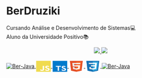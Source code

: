 # BerDruziki

Cursando Análise e Desenvolvimento de Sistemas💻<br>
Aluno da Universidade Positivo📚

<div align="center">
  <a href="https://github.com/BerDruziki">
  <img height="180em" src="https://github-readme-stats.vercel.app/api?username=BerDruziki&show_icons=true&theme=dark&include_all_commits=true&count_private=true"/>
  <img height="180em" src="https://github-readme-stats.vercel.app/api/top-langs/?username=BerDruziki&layout=compact&langs_count=7&theme=dark"/>
</div>
  
  <div style="display: inline_block"><br>
  <img align="center" alt="Ber-Java" height="60" width="40" src="https://cdn.jsdelivr.net/gh/devicons/devicon/icons/csharp/csharp-original.svg"/>
  <img align="center" alt="Ber-Js" height="30" width="40" src="https://raw.githubusercontent.com/devicons/devicon/master/icons/javascript/javascript-plain.svg">
  <img align="center" alt="Ber-Ts" height="30" width="40" src="https://raw.githubusercontent.com/devicons/devicon/master/icons/typescript/typescript-plain.svg">
  <img align="center" alt="Ber-HTML" height="30" width="40" src="https://raw.githubusercontent.com/devicons/devicon/master/icons/html5/html5-original.svg">
  <img align="center" alt="Ber-CSS" height="30" width="40" src="https://raw.githubusercontent.com/devicons/devicon/master/icons/css3/css3-original.svg">
  <img align="center" alt="Ber-Java" height="60" width="40" src="https://cdn.jsdelivr.net/gh/devicons/devicon/icons/java/java-plain-wordmark.svg" "/>
                                                                                                                                                   


                                                                                                                                                        
          
  <link rel="stylesheet" href="https://cdn.jsdelivr.net/gh/devicons/devicon@v2.15.1/devicon.min.css">                                                                                                                                                                                                    
</div>
                                                                                                    
                                                                                                    
